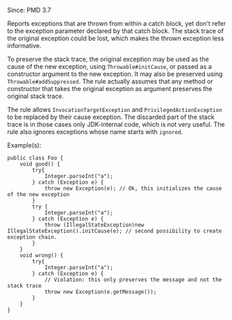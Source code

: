 Since: PMD 3.7

Reports exceptions that are thrown from within a catch block, yet don't refer to the
exception parameter declared by that catch block. The stack trace of the original
exception could be lost, which makes the thrown exception less informative.

To preserve the stack trace, the original exception may be used as the cause of
the new exception, using `Throwable#initCause`, or passed as a constructor argument
to the new exception. It may also be preserved using `Throwable#addSuppressed`.
The rule actually assumes that any method or constructor that takes the original
exception as argument preserves the original stack trace.

The rule allows `InvocationTargetException` and `PrivilegedActionException` to be
replaced by their cause exception. The discarded part of the stack trace is in those
cases only JDK-internal code, which is not very useful. The rule also ignores exceptions
whose name starts with `ignored`.

Example(s):
```
public class Foo {
    void good() {
        try{
            Integer.parseInt("a");
        } catch (Exception e) {
            throw new Exception(e); // Ok, this initializes the cause of the new exception
        }
        try {
            Integer.parseInt("a");
        } catch (Exception e) {
            throw (IllegalStateException)new IllegalStateException().initCause(e); // second possibility to create exception chain.
        }
    }
    void wrong() {
        try{
            Integer.parseInt("a");
        } catch (Exception e) {
            // Violation: this only preserves the message and not the stack trace
            throw new Exception(e.getMessage());
        }
    }
}
```
